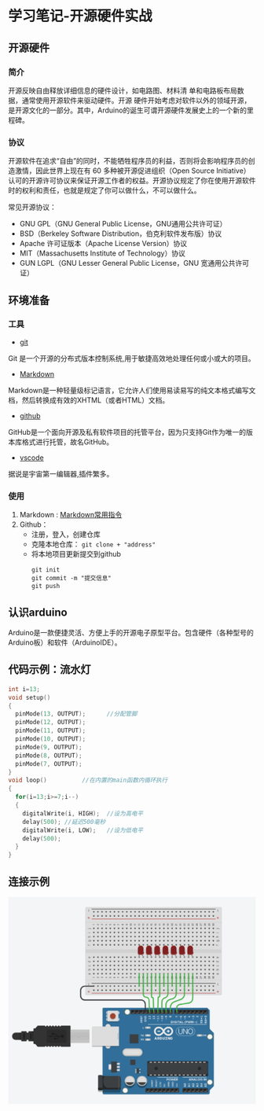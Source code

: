 # 学习笔记-开源硬件实战

## 开源硬件

### 简介
开源反映自由释放详细信息的硬件设计，如电路图、材料清
单和电路板布局数据，通常使用开源软件来驱动硬件。开源
硬件开始考虑对软件以外的领域开源，是开源文化的一部分。其中，Arduino的诞生可谓开源硬件发展史上的一个新的里程碑。
### 协议
开源软件在追求“自由”的同时，不能牺牲程序员的利益，否则将会影响程序员的创造激情，因此世界上现在有 60 多种被开源促进组织（Open Source Initiative）认可的开源许可协议来保证开源工作者的权益。开源协议规定了你在使用开源软件时的权利和责任，也就是规定了你可以做什么，不可以做什么。

常见开源协议：
-  GNU GPL（GNU General Public License，GNU通用公共许可证）
-  BSD（Berkeley Software Distribution，伯克利软件发布版）协议
-  Apache 许可证版本（Apache License Version）协议
-  MIT（Massachusetts Institute of Technology）协议
-  GUN LGPL（GNU Lesser General Public License，GNU 宽通用公共许可证）

## 环境准备

### 工具
- [git](https://git-scm.com/)

Git 是一个开源的分布式版本控制系统,用于敏捷高效地处理任何或小或大的项目。
- [Markdown](https://shd101wyy.github.io/markdown-preview-enhanced/#/)

Markdown是一种轻量级标记语言，它允许人们使用易读易写的纯文本格式编写文档，然后转换成有效的XHTML（或者HTML）文档。

- [github](www.github.com)

GitHub是一个面向开源及私有软件项目的托管平台，因为只支持Git作为唯一的版本库格式进行托管，故名GitHub。

- [vscode](https://code.visualstudio.com/)

据说是宇宙第一编辑器,插件繁多。

### 使用

1. Markdown : [Markdown常用指令](./Markdown指令.txt)
2. Github：
    - 注册，登入，创建仓库
    - 克隆本地仓库：
        `git clone + "address"`
    - 将本地项目更新提交到github
        ```
        git init
        git commit -m "提交信息"
        git push
        ```
## 认识arduino
Arduino是一款便捷灵活、方便上手的开源电子原型平台。包含硬件（各种型号的Arduino板）和软件（ArduinoIDE）。

## 代码示例：流水灯
```cpp
int i=13;
void setup()       
{
  pinMode(13, OUTPUT);      //分配管脚
  pinMode(12, OUTPUT);
  pinMode(11, OUTPUT);
  pinMode(10, OUTPUT);
  pinMode(9, OUTPUT);
  pinMode(8, OUTPUT);
  pinMode(7, OUTPUT);
}
void loop()          //在内置的main函数内循环执行
{
  for(i=13;i>=7;i--)
  {
  	digitalWrite(i, HIGH);  //设为高电平
  	delay(500); //延迟500毫秒
  	digitalWrite(i, LOW);   //设为低电平
  	delay(500); 
  }
}
```
## 连接示例
![error](./pictures/circuit.png)






